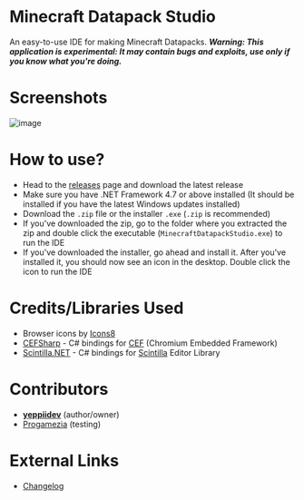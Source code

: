 # Minecraft Datapack Studio
 An easy-to-use IDE for making Minecraft Datapacks.
 **_Warning: This application is experimental: It may contain bugs and exploits, use only if you know what you're doing._**
 
# Screenshots
![image](https://user-images.githubusercontent.com/52355164/133300016-a4259f73-8ba7-4288-afc8-3abf43c05b2c.png)

# How to use?
- Head to the [releases](https://github.com/yeppiidev/MinecraftDatapackStudio/releases) page and download the latest release
- Make sure you have .NET Framework 4.7 or above installed (It should be installed if you have the latest Windows updates installed)
- Download the `.zip` file or the installer `.exe` (`.zip` is recommended)
- If you've downloaded the zip, go to the folder where you extracted the zip and double click the executable (`MinecraftDatapackStudio.exe`) to run the IDE
- If you've downloaded the installer, go ahead and install it. After you've installed it, you should now see an icon in the desktop. Double click the icon to run the IDE

# Credits/Libraries Used
- Browser icons by [Icons8](https://icons8.com)
- [CEFSharp](https://cefsharp.github.io/) - C# bindings for [CEF](https://bitbucket.org/chromiumembedded/cef/src/master/) (Chromium Embedded Framework)
- [Scintilla.NET](https://github.com/jacobslusser/ScintillaNET/) - C# bindings for [Scintilla](https://www.scintilla.org) Editor Library

# Contributors
- **[yeppiidev](https://github.com/yeppiidev)** (author/owner)
- [Progamezia](https://github.com/Aagney-github) (testing)

# External Links
- [Changelog](https://yeppiidev.github.io/MinecraftDatapackStudio/CHANGELOG.html)
